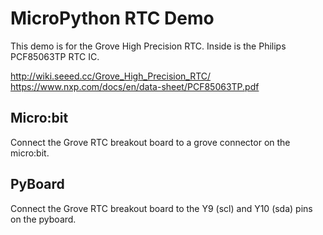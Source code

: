 # MicroPython RTC Demo

This demo is for the Grove High Precision RTC. Inside is the Philips PCF85063TP
RTC IC.

 http://wiki.seeed.cc/Grove_High_Precision_RTC/
 https://www.nxp.com/docs/en/data-sheet/PCF85063TP.pdf

## Micro:bit

Connect the Grove RTC breakout board to a grove connector on the micro:bit.

## PyBoard

Connect the Grove RTC breakout board to the Y9 (scl) and Y10 (sda) pins on the
pyboard.
